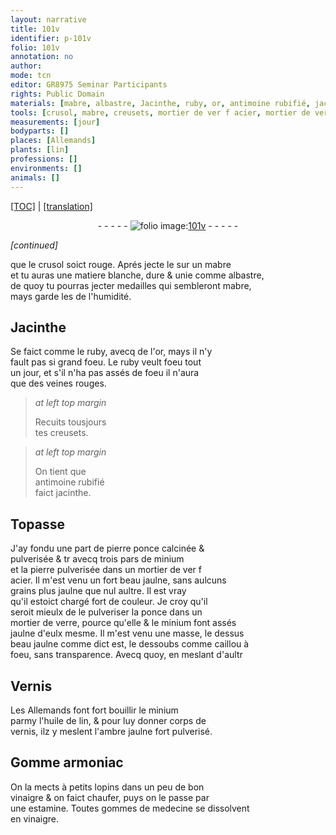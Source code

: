```yaml
---
layout: narrative
title: 101v
identifier: p-101v
folio: 101v
annotation: no
author:
mode: tcn
editor: GR8975 Seminar Participants
rights: Public Domain
materials: [mabre, albastre, Jacinthe, ruby, or, antimoine rubifié, jacinthe, Topasse, pierre ponce, minium, pierre, acier, ponce, verre, caillou à foeu, Vernis, huile de lin, vernis, ambre jaulne fort pulverisé, Gomme armoniac, vinaigre, gommes de medecine]
tools: [crusol, mabre, creusets, mortier de ver f acier, mortier de verre, estamine]
measurements: [jour]
bodyparts: []
places: [Allemands]
plants: [lin]
professions: []
environments: []
animals: []
---
```


<p><a href="{{ site.baseurl }}/normalized/">[TOC]</a> | <a href="{{ site.baseurl }}/texts/p-101v_tl/" target="_blank">[translation]</a></p><div class="folio" align="center">- - - - - <a href="http://gallica.bnf.fr/ark:/12148/btv1b10500001g/f208.image" target="_blank"><img src="https://cu-mkp.github.io/2017-workshop-edition/assets/photo-icon.png" alt="folio image: " style="display:inline-block; margin-bottom:-3px;"/>101v</a> - - - - - </div>  
 
*[continued]*
  
que le <span class="tl">crusol</span> soict rouge. Aprés jecte le sur un <span class="tl"><span class="m">mabre</span></span><br/> et tu auras une matiere blanche, dure & unie co<span class="exp">mm</span>e <span class="m">albastre</span>,<br/> de quoy tu pourras jecter medailles qui semblero<span class="exp">n</span>t <span class="m">mabre</span>,<br/> mays garde les de l'humidité.
 
 
  

## <span class="m">Jacinthe</span>

 
Se faict co<span class="exp">mm</span>e le <span class="m">ruby</span>, avecq de l'<span class="m">or</span>, mays il n'y<br/> fault pas si grand foeu. Le <span class="m">ruby</span> veult foeu tout<br/> un <span class="ms"><span class="tmp">jour</span></span>, et s'il n'ha pas assés de foeu il n'aura<br/> que des veines rouges.
 
> *at left top margin*
> 
> 
>   Recuits tousjours<br/> tes <span class="tl">creusets</span>. 
 
> *at left top margin*
> 
> 
>   On tient que<br/> <span class="m">antimoine rubifié</span><br/> faict <span class="m">jacinthe</span>. 
 
 
  

## <span class="m">Topasse</span>

 
J'ay fondu une part de <span class="m">pierre ponce</span> calcinée &<br/> pulverisée <span class="del">& tr</span> avecq trois pars de <span class="m">minium</span><br/> et la <span class="m">pierre</span> pulverisée dans un <span class="tl">mortier de <span class="del">ver f</span><br/> <span class="m">acier</span></span>. Il m'est <span class="add">venu</span> un fort beau jaulne, sans aulcuns<br/> grains plus jaulne que nul aultre. Il est vray<br/> qu'il estoict chargé fort de couleur. Je croy qu'il<br/> seroit mieulx de <span class="del">le</span> pulveriser la <span class="m">ponce</span> dans un<br/> <span class="tl">mortier de <span class="m">verre</span></span>, pource qu'elle & le <span class="m">minium</span> font assés<br/> jaulne d'eulx mesme. Il m'est venu une masse, le dessus<br/> beau jaulne co<span class="exp">mm</span>e dict est, le dessoubs co<span class="exp">mm</span>e <span class="m">caillou à<br/> foeu</span>, sans transparence. Avecq quoy, en meslant d'aultr
 
 
  

## <span class="m">Vernis</span>

 
Les <span class="pl">Allemands</span> font fort bouillir le <span class="m">minium</span><br/> parmy l'<span class="m">huile de <span class="pa">lin</span></span>, & pour luy donner corps de<br/> <span class="m">vernis</span>, ilz y meslent l'<span class="m">ambre jaulne fort pulverisé</span>.
 
 
  

## <span class="m">Gomme armoniac</span>

 
On la mects à petits lopins dans un peu de bon<br/> <span class="m">vinaigre</span> & on faict chaufer, puys on le passe par<br/> une <span class="tl">estamine</span>. Toutes <span class="m">gommes de medecine</span> se dissolvent<br/> en <span class="m">vinaigre</span>.
 
